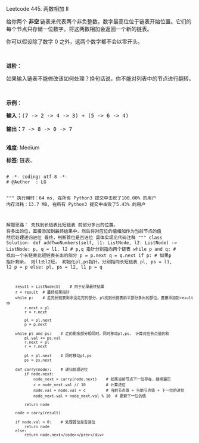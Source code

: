 Leetcode 445. 两数相加 II
<p>给你两个 <strong>非空 </strong>链表来代表两个非负整数。数字最高位位于链表开始位置。它们的每个节点只存储一位数字。将这两数相加会返回一个新的链表。</p>


<p>你可以假设除了数字 0 之外，这两个数字都不会以零开头。</p>



<p>&nbsp;</p>



<p><strong>进阶：</strong></p>



<p>如果输入链表不能修改该如何处理？换句话说，你不能对列表中的节点进行翻转。</p>



<p>&nbsp;</p>



<p><strong>示例：</strong></p>



<pre><strong>输入：</strong>(7 -&gt; 2 -&gt; 4 -&gt; 3) + (5 -&gt; 6 -&gt; 4)

<strong>输出：</strong>7 -&gt; 8 -&gt; 0 -&gt; 7

</pre>





 **难度**: Medium



 **标签**: 链表、 





<div class="hcb_wrap">
<pre class="prism undefined-numbers lang-python" data-lang="Python"><code>
# -*- coding: utf-8 -*-
# @Author  : LG

"""
执行用时：64 ms, 在所有 Python3 提交中击败了100.00% 的用户
内存消耗：13.7 MB, 在所有 Python3 提交中击败了5.43% 的用户

解题思路：
    先找到长链表比短链表 前部分多出的位置。
    将多出的位，直接添加到最终结果中，然后将对应位的值相加作为当前节点的值
    然后处理递归进位
    最终，判断首位是否进位
    具体实现见代码注释
"""
class Solution:
    def addTwoNumbers(self, l1: ListNode, l2: ListNode) -> ListNode:
        p, q = l1, l2   # p,q 指针分别指向两个链表
        while p and q:  # 找出一个长链表比短链表长出的部分
            p = p.next
            q = q.next
        if p:           # 如果p 指针剩余， 则l1长l2短， 初始化pl,ps指针，分别指向长短链表
            pl, ps = l1, l2
            p = p
        else:
            pl, ps = l2, l1
            p = q

        result = ListNode(0)    # 用于记录最终结果
        r = result  # 最终结果指针
        while p:    # 走完长链表剩余没走完的部分，pl找到长链表前半部分多出的部位，直接添加到result中
            r.next = pl
            r = r.next

            pl = pl.next
            p = p.next

        while pl and ps:    # 走的剩余部分相同时，同时移动pl,ps， 计算对应节点值的和
            pl.val += ps.val
            r.next = pl
            r = r.next

            pl = pl.next    # 同时移动pl,ps
            ps = ps.next

        def carry(node):    # 递归处理进位
            if node.next:
                node_next = carry(node.next)    # 如果当前节点下一位存在，继续遍历
                c = node_next.val // 10         # 计算进位
                node.val = node.val + c         # 当前节点值 = 当前节点值 + 下一位的进位
                node_next.val = node_next.val % 10  # 更新下一位的值

            return node

        node = carry(result)

        if node.val > 0:    # 处理首位是否进位
            return node
        else:
            return node.next</code></pre></div>
